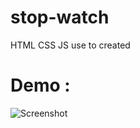 # stop-watch
HTML CSS JS use to created
<br>
# Demo :
![Screenshot](https://github.com/Karthick-G12/stop-watch/assets/124970186/a3ef1e00-1d48-450f-9394-c9c0b520d7a3)
